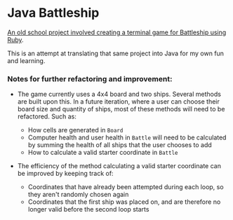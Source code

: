# Java Battleship

[An old school project involved creating a terminal game for Battleship using Ruby](https://github.com/algibson1/battleship).

This is an attempt at translating that same project into Java for my own fun and learning.


### Notes for further refactoring and improvement:
- The game currently uses a 4x4 board and two ships. Several methods are built upon this. In a future iteration, where a user can choose their board size and quantity of ships, most of these methods will need to be refactored. Such as:
  - How cells are generated in `Board`
  - Computer health and user health in `Battle` will need to be calculated by summing the health of all ships that the user chooses to add
  - How to calculate a valid starter coordinate in `Battle`

- The efficiency of the method calculating a valid starter coordinate can be improved by keeping track of:
  - Coordinates that have already been attempted during each loop, so they aren't randomly chosen again
  - Coordinates that the first ship was placed on, and are therefore no longer valid before the second loop starts